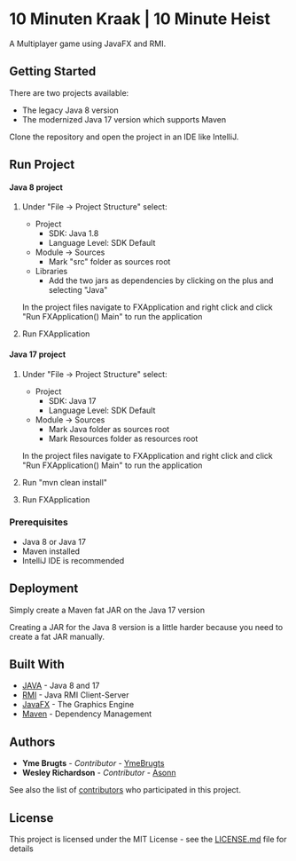 
# 10 Minuten Kraak | 10 Minute Heist

A Multiplayer game using JavaFX and RMI.

## Getting Started

There are two projects available:
- The legacy Java 8 version 
- The modernized Java 17 version which supports Maven

Clone the repository and open the project in an IDE like IntelliJ.

## Run Project

#### Java 8 project
1. Under "File -> Project Structure" select:
   - Project
       - SDK: Java 1.8
       - Language Level: SDK Default
   - Module -> Sources
       - Mark "src" folder as sources root 
   - Libraries 
       - Add the two jars as dependencies by clicking on the plus and selecting "Java"

   In the project files navigate to FXApplication and right click and click "Run FXApplication() Main" to run the application
2. Run FXApplication

#### Java 17 project
1. Under "File -> Project Structure" select:
   - Project
       - SDK: Java 17
       - Language Level: SDK Default
   - Module -> Sources
       - Mark Java folder as sources root 
       - Mark Resources folder as resources root

    In the project files navigate to FXApplication and right click and click "Run FXApplication() Main" to run the application

2. Run "mvn clean install"
3. Run FXApplication


### Prerequisites
- Java 8 or Java 17
- Maven installed
- IntelliJ IDE is recommended

## Deployment

Simply create a Maven fat JAR on the Java 17 version

Creating a JAR for the Java 8 version is a little harder because you need to create a fat JAR manually.

## Built With
* [JAVA](https://www.java.com/nl/) - Java 8 and 17
* [RMI](https://docs.oracle.com/javase/tutorial/rmi/overview.html) - Java RMI Client-Server
* [JavaFX](https://gluonhq.com/products/javafx/) - The Graphics Engine
* [Maven](https://maven.apache.org/) - Dependency Management

## Authors

* **Yme Brugts** - *Contributor* - [YmeBrugts](https://github.com/ymebrugts/)
* **Wesley Richardson** - *Contributor* - [Asonn](https://github.com/asonn)

See also the list of [contributors](https://github.com/ymebrugts/10-Minuten-Kraak/contributors) who participated in this project.

## License

This project is licensed under the MIT License - see the [LICENSE.md](LICENSE.md) file for details
